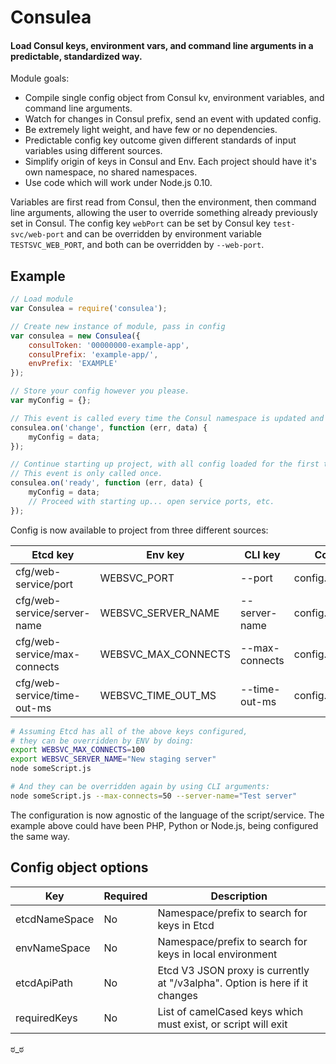 # Consulea
#### Load Consul keys, environment vars, and command line arguments in a predictable, standardized way.

Module goals:
- Compile single config object from Consul kv, environment variables, and command line arguments.
- Watch for changes in Consul prefix, send an event with updated config.
- Be extremely light weight, and have few or no dependencies.
- Predictable config key outcome given different standards of input variables using different sources.
- Simplify origin of keys in Consul and Env. Each project should have it's own namespace, no shared namespaces.
- Use code which will work under Node.js 0.10.

Variables are first read from Consul, then the environment, then command line arguments, allowing the user to override something already previously set in Consul. The config key `webPort` can be set by Consul key `test-svc/web-port` and can be overridden by environment variable `TESTSVC_WEB_PORT`, and both can be overridden by `--web-port`.


## Example
```javascript
// Load module
var Consulea = require('consulea');

// Create new instance of module, pass in config
var consulea = new Consulea({
    consulToken: '00000000-example-app',
    consulPrefix: 'example-app/',
    envPrefix: 'EXAMPLE'
});

// Store your config however you please.
var myConfig = {};

// This event is called every time the Consul namespace is updated and upon first start.
consulea.on('change', function (err, data) {
    myConfig = data;
});

// Continue starting up project, with all config loaded for the first time.
// This event is only called once.
consulea.on('ready', function (err, data) {
    myConfig = data;
    // Proceed with starting up... open service ports, etc.
});
```

Config is now available to project from three different sources:

| Etcd key | Env key | CLI key | Code result |
| - | - | - | - |
| cfg/web-service/port | WEBSVC_PORT | --port | config.port |
| cfg/web-service/server-name | WEBSVC_SERVER_NAME | --server-name | config.serverName |
| cfg/web-service/max-connects | WEBSVC_MAX_CONNECTS | --max-connects | config.maxConnects |
| cfg/web-service/time-out-ms | WEBSVC_TIME_OUT_MS | --time-out-ms | config.timeOutMs |

```bash
# Assuming Etcd has all of the above keys configured,
# they can be overridden by ENV by doing:
export WEBSVC_MAX_CONNECTS=100
export WEBSVC_SERVER_NAME="New staging server"
node someScript.js

# And they can be overridden again by using CLI arguments:
node someScript.js --max-connects=50 --server-name="Test server"
```

The configuration is now agnostic of the language of the script/service. The example above could have been PHP, Python or Node.js, being configured the same way.

## Config object options
| Key | Required | Description |
| - | - | - |
| etcdNameSpace | No | Namespace/prefix to search for keys in Etcd |
| envNameSpace | No | Namespace/prefix to search for keys in local environment |
| etcdApiPath | No | Etcd V3 JSON proxy is currently at "/v3alpha". Option is here if it changes |
| requiredKeys | No | List of camelCased keys which must exist, or script will exit |


ಠ_ಠ
